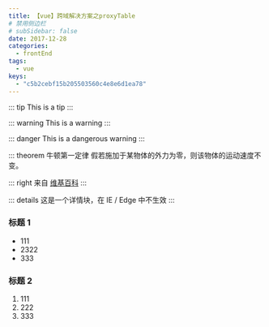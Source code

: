 ```yaml
---
title: 【vue】跨域解决方案之proxyTable
# 禁用侧边栏
# subSidebar: false
date: 2017-12-28
categories:
  - frontEnd
tags:
  - vue
keys:
  - "c5b2cebf15b205503560c4e8e6d1ea78"
---
```


::: tip
This is a tip
:::

::: warning
This is a warning
:::

::: danger
This is a dangerous warning
:::

::: theorem 牛顿第一定律
假若施加于某物体的外力为零，则该物体的运动速度不变。

::: right
来自 [维基百科](https://zh.wikipedia.org/wiki/%E7%89%9B%E9%A1%BF%E8%BF%90%E5%8A%A8%E5%AE%9A%E5%BE%8B)
:::

::: details
这是一个详情块，在 IE / Edge 中不生效
:::

<!-- more -->

### 标题 1

- 111
- 2322
- 333

### 标题 2

1. 111
2. 222
3. 333
